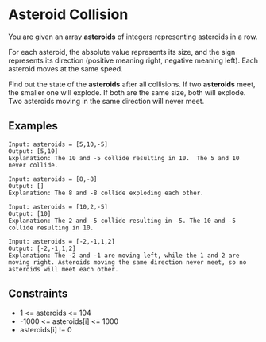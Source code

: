 # Asteroid Collision

You are given an array **asteroids** of integers representing asteroids in a row.

For each asteroid, the absolute value represents its size, and the sign represents its direction (positive meaning right, negative meaning left). Each asteroid moves at the same speed.

Find out the state of the **asteroids** after all collisions. If two **asteroids** meet, the smaller one will explode. If both are the same size, both will explode. Two asteroids moving in the same direction will never meet.

## Examples
```text
Input: asteroids = [5,10,-5]
Output: [5,10]
Explanation: The 10 and -5 collide resulting in 10.  The 5 and 10 never collide.

Input: asteroids = [8,-8]
Output: []
Explanation: The 8 and -8 collide exploding each other.

Input: asteroids = [10,2,-5]
Output: [10]
Explanation: The 2 and -5 collide resulting in -5. The 10 and -5 collide resulting in 10.

Input: asteroids = [-2,-1,1,2]
Output: [-2,-1,1,2]
Explanation: The -2 and -1 are moving left, while the 1 and 2 are moving right. Asteroids moving the same direction never meet, so no asteroids will meet each other.
```

## Constraints
- 1 <= asteroids <= 104
- -1000 <= asteroids[i] <= 1000
- asteroids[i] != 0
